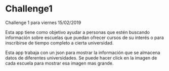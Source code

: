 # Challenge1
Challenge 1 para viernes 15/02/2019

Esta app tiene como objetivo ayudar a personas que estén buscando 
información sobre escuelas que puedan ofrecer cursos de su interés 
o para inscribirse de tiempo completo a cierta universidad.

Esta app trabaja con un json para mostrar la información que se
almacena datos de diferentes universidades. Se puede hacer click
en la imagen de cada escuela para mostrar esa imagen mas grande.
